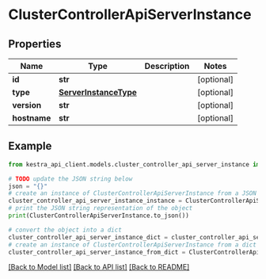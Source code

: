 # ClusterControllerApiServerInstance


## Properties

Name | Type | Description | Notes
------------ | ------------- | ------------- | -------------
**id** | **str** |  | [optional] 
**type** | [**ServerInstanceType**](ServerInstanceType.md) |  | [optional] 
**version** | **str** |  | [optional] 
**hostname** | **str** |  | [optional] 

## Example

```python
from kestra_api_client.models.cluster_controller_api_server_instance import ClusterControllerApiServerInstance

# TODO update the JSON string below
json = "{}"
# create an instance of ClusterControllerApiServerInstance from a JSON string
cluster_controller_api_server_instance_instance = ClusterControllerApiServerInstance.from_json(json)
# print the JSON string representation of the object
print(ClusterControllerApiServerInstance.to_json())

# convert the object into a dict
cluster_controller_api_server_instance_dict = cluster_controller_api_server_instance_instance.to_dict()
# create an instance of ClusterControllerApiServerInstance from a dict
cluster_controller_api_server_instance_from_dict = ClusterControllerApiServerInstance.from_dict(cluster_controller_api_server_instance_dict)
```
[[Back to Model list]](../README.md#documentation-for-models) [[Back to API list]](../README.md#documentation-for-api-endpoints) [[Back to README]](../README.md)


